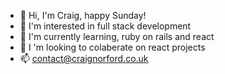 - :wave:  Hi, I'm Craig, happy Sunday!
- :eyes:  I'm interested in full stack development
- :seedling:  I'm currently learning, ruby on rails and react
- :revolving_hearts: I 'm looking to colaberate on react projects
- :mailbox:  contact@craignorford.co.uk